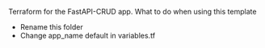 Terraform for the FastAPI-CRUD app.
What to do when using this template
- Rename this folder
- Change app_name default in variables.tf
